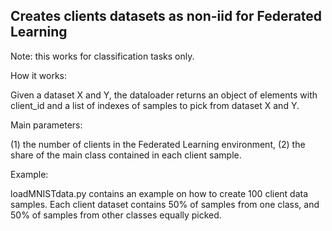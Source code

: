 ## Creates clients datasets as non-iid for Federated Learning

Note: this works for classification tasks only. 


How it works:

Given a dataset X and Y, the dataloader returns an object of elements with client_id and a list of indexes of samples to pick from dataset X and Y.

Main parameters: 

(1) the number of clients in the Federated Learning environment,
(2) the share of the main class contained in each client sample.

Example: 

loadMNISTdata.py contains an example on how to create 100 client data samples. Each client dataset contains 50% of samples from one class, and 50% of samples from other classes equally picked.

